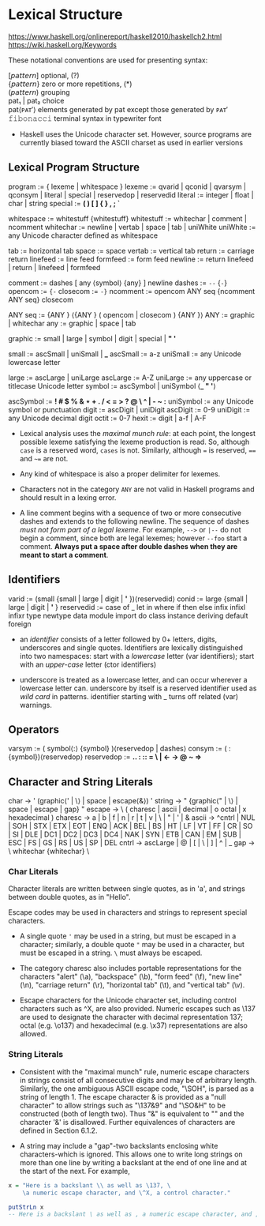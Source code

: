 # Lexical Structure

https://www.haskell.org/onlinereport/haskell2010/haskellch2.html
https://wiki.haskell.org/Keywords

These notational conventions are used for presenting syntax:

[𝘱𝘢𝘵𝘵𝘦𝘳𝘯]      optional, (?)   
{𝘱𝘢𝘵𝘵𝘦𝘳𝘯}      zero or more repetitions, (*)   
(𝘱𝘢𝘵𝘵𝘦𝘳𝘯)      grouping   
pat₁ | pat₂  choice   
pat⟨ᴘᴀᴛ′⟩    elements generated by pat except those generated by ᴘᴀᴛ′   
𝚏𝚒𝚋𝚘𝚗𝚊𝚌𝚌𝚒    terminal syntax in typewriter font   

* Haskell uses the Unicode character set. However, source programs are currently biased toward the ASCII charset as used in earlier versions


## Lexical Program Structure

program     := { lexeme | whitespace }
lexeme      := qvarid
             | qconid
             | qvarsym
             | qconsym
             | literal
             | special
             | reservedop
             | reservedid
literal     := integer | float | char | string
special     := **( ) [ ] { } , ; `**

whitespace  := whitestuff {whitestuff}
whitestuff  := whitechar | comment | ncomment
whitechar   := newline | vertab | space | tab | uniWhite
uniWhite    := any Unicode character defined as whitespace

tab         := horizontal tab
space       := space
vertab      := vertical tab
return      := carriage return
linefeed    := line feed
formfeed    := form feed
newline     := return linefeed | return | linefeed | formfeed

comment     := dashes [ any ⟨symbol⟩ {any} ] newline
dashes      := `--` {`-`}
opencom     := `{-`
closecom    := `-}`
ncomment    := opencom ANY seq {ncomment ANY seq} closecom

ANY seq     := {ANY } ⟨{ANY } ( opencom | closecom ) {ANY }⟩
ANY         := graphic | whitechar
any         := graphic | space | tab

graphic     := small   | large | symbol | digit | special | **" '**

small       := ascSmall | uniSmall | **_**
ascSmall    := a-z
uniSmall    := any Unicode lowercase letter

large       := ascLarge | uniLarge
ascLarge    := A-Z
uniLarge    := any uppercase or titlecase Unicode letter
symbol      := ascSymbol | uniSymbol ⟨**_ " '**⟩

ascSymbol   := **! # $ % & ⋆ + . / < = > ? @ \ ^ | - ~ :**
uniSymbol   := any Unicode symbol or punctuation
digit       := ascDigit | uniDigit
ascDigit    := 0-9
uniDigit    := any Unicode decimal digit
octit       := 0-7
hexit       := digit | a-f | A-F



* Lexical analysis uses the *maximal munch rule*: at each point, the longest possible lexeme satisfying the lexeme production is read. So, although `case` is a reserved word, `cases` is not. Similarly, although `=` is reserved, `==` and `~=` are not.

* Any kind of whitespace is also a proper delimiter for lexemes.

* Characters not in the category `ANY` are not valid in Haskell programs and should result in a lexing error.

* A line comment begins with a sequence of two or more consecutive dashes and extends to the following newline. The sequence of dashes *must not form part of a legal lexeme*. For example, `-->` or `|--` do not begin a comment, since both are legal lexemes; however `--foo` start a comment. **Always put a space after double dashes when they are meant to start a comment**.


## Identifiers

varid       := (small {small | large | digit | **'** })⟨reservedid⟩
conid       := large  {small | large | digit | **'** }
reservedid  := case     of          _
               let      in          where
               if       then        else
               infix    infixl      infixr
               type     newtype     data
               module   import      do
               class    instance    deriving
               default  foreign

* an *identifier* consists of a letter followed by 0+ letters, digits, underscores and single quotes. Identifiers are lexically distinguished into two namespaces: start with a *lowercase* letter (var identifiers); start with an *upper-case* letter (ctor identifiers)

* underscore is treated as a lowercase letter, and can occur wherever a lowercase letter can. underscore by itself is a reserved identifier used as *wild card* in patterns. identifier starting with _ turns off related (var) warnings.


## Operators

varsym      := ( symbol⟨:⟩ {symbol} )⟨reservedop | dashes⟩
consym      := ( : {symbol})⟨reservedop⟩
reservedop  := **.. : :: = \ | <- -> @ ~ =>**



## Character and String Literals

char	→	' (graphic⟨' | \⟩ | space | escape⟨\&⟩) '
string	→	" {graphic⟨" | \⟩ | space | escape | gap} "
escape	→	\ ( charesc | ascii | decimal | o octal | x hexadecimal )
charesc	→	a | b | f | n | r | t | v | \ | " | ' | &
ascii	→	^cntrl | NUL | SOH | STX | ETX | EOT | ENQ | ACK
|	BEL | BS | HT | LF | VT | FF | CR | SO | SI | DLE
|	DC1 | DC2 | DC3 | DC4 | NAK | SYN | ETB | CAN
|	EM | SUB | ESC | FS | GS | RS | US | SP | DEL
cntrl	→	ascLarge | @ | [ | \ | ] | ^ | _
gap	→	\ whitechar {whitechar} \


### Char Literals

Character literals are written between single quotes, as in 'a', and strings between double quotes, as in "Hello".

Escape codes may be used in characters and strings to represent special characters.

* A single quote `'` may be used in a string, but must be escaped in a character; similarly, a double quote `"` may be used in a character, but must be escaped in a string. `\` must always be escaped.

* The category charesc also includes portable representations for the characters "alert" (\a), "backspace" (\b), "form feed" (\f), "new line" (\n), "carriage return" (\r), "horizontal tab" (\t), and "vertical tab" (\v).

* Escape characters for the Unicode character set, including control characters such as \^X, are also provided. Numeric escapes such as \137 are used to designate the character with decimal representation 137; octal (e.g. \o137) and hexadecimal (e.g. \x37) representations are also allowed.


### String Literals

* Consistent with the "maximal munch" rule, numeric escape characters in strings consist of all consecutive digits and may be of arbitrary length. Similarly, the one ambiguous ASCII escape code, "\SOH", is parsed as a string of length 1. The escape character \& is provided as a "null character" to allow strings such as "\137\&9" and "\SO\&H" to be constructed (both of length two). Thus "\&" is equivalent to "" and the character '\&' is disallowed. Further equivalences of characters are defined in Section 6.1.2.

* A string may include a "gap"-two backslants enclosing white characters-which is ignored. This allows one to write long strings on more than one line by writing a backslant at the end of one line and at the start of the next. For example,


```hs
x = "Here is a backslant \\ as well as \137, \
    \a numeric escape character, and \^X, a control character."

putStrLn x
-- Here is a backslant \ as well as , a numeric escape character, and , a control character.
```

